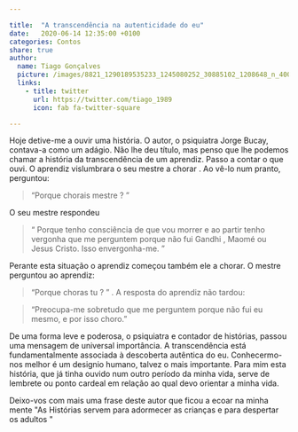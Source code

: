 ```yaml
---

title:  "A transcendência na autenticidade do eu"
date:   2020-06-14 12:35:00 +0100
categories: Contos
share: true
author:
  name: Tiago Gonçalves
  picture: /images/8821_1290189535233_1245080252_30885102_1208648_n_400x400.jpg
  links:
    - title: twitter
      url: https://twitter.com/tiago_1989
      icon: fab fa-twitter-square

---
```


Hoje detive-me a ouvir uma história.
O autor, o psiquiatra Jorge Bucay, contava-a como um adágio. Não lhe deu título, mas penso que lhe podemos chamar a história da transcendência de um aprendiz.
Passo a contar o que ouvi.
O aprendiz vislumbrara o seu mestre a chorar . Ao vê-lo num pranto, perguntou:
> “Porque chorais mestre ? ”

O seu mestre respondeu
> “ Porque tenho consciência de que vou morrer e ao partir tenho vergonha que me perguntem porque não fui Gandhi , Maomé  ou Jesus Cristo. Isso envergonha-me. ”

Perante esta situação o aprendiz começou também ele a chorar. O mestre perguntou ao aprendiz:
>  “Porque choras tu ? ” . A resposta do aprendiz não tardou:

> “Preocupa-me sobretudo que me perguntem porque não fui eu mesmo, e por isso choro.”

De uma forma leve e poderosa, o psiquiatra e contador de histórias, passou uma mensagem de universal importância. A transcendência está fundamentalmente associada à descoberta autêntica do eu.
Conhecermo-nos melhor é um designio humano, talvez o mais importante. Para mim esta história, que já tinha ouvido num outro período da minha vida, serve de lembrete ou ponto cardeal em relação ao qual devo orientar a minha vida.

Deixo-vos com mais uma frase deste autor que ficou a ecoar na minha mente "As Histórias servem para adormecer as crianças e para despertar os adultos "
